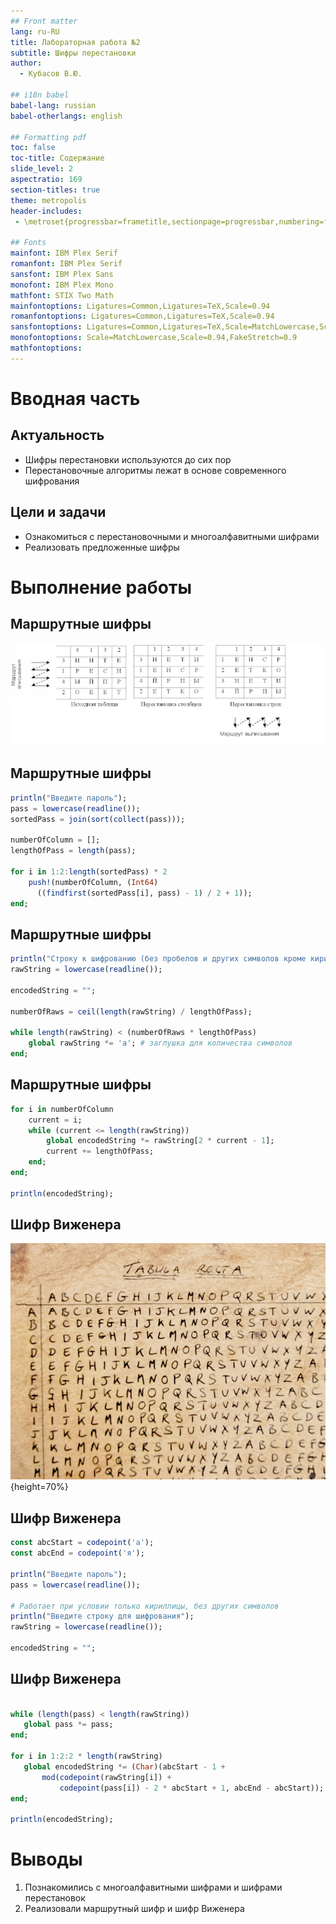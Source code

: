```yaml
---
## Front matter
lang: ru-RU
title: Лабораторная работа №2
subtitle: Шифры перестановки
author:
  - Кубасов В.Ю.

## i18n babel
babel-lang: russian
babel-otherlangs: english

## Formatting pdf
toc: false
toc-title: Содержание
slide_level: 2
aspectratio: 169
section-titles: true
theme: metropolis
header-includes:
 - \metroset{progressbar=frametitle,sectionpage=progressbar,numbering=fraction}

## Fonts
mainfont: IBM Plex Serif
romanfont: IBM Plex Serif
sansfont: IBM Plex Sans
monofont: IBM Plex Mono
mathfont: STIX Two Math
mainfontoptions: Ligatures=Common,Ligatures=TeX,Scale=0.94
romanfontoptions: Ligatures=Common,Ligatures=TeX,Scale=0.94
sansfontoptions: Ligatures=Common,Ligatures=TeX,Scale=MatchLowercase,Scale=0.94
monofontoptions: Scale=MatchLowercase,Scale=0.94,FakeStretch=0.9
mathfontoptions:
---
```


# Вводная часть

## Актуальность

- Шифры перестановки используются до сих пор
- Перестановочные алгоритмы лежат в основе современного шифрования

## Цели и задачи

- Ознакомиться с перестановочными и многоалфавитными шифрами
- Реализовать предложенные шифры

# Выполнение работы

## Маршрутные шифры

![Маршрутный шифр](image/unnamed.png)

## Маршрутные шифры

```julia
println("Введите пароль");
pass = lowercase(readline());
sortedPass = join(sort(collect(pass)));

numberOfColumn = [];
lengthOfPass = length(pass);

for i in 1:2:length(sortedPass) * 2
    push!(numberOfColumn, (Int64)
      ((findfirst(sortedPass[i], pass) - 1) / 2 + 1));
end;
```

## Маршрутные шифры

```julia
println("Строку к шифрованию (без пробелов и других символов кроме кириллицы)");
rawString = lowercase(readline());

encodedString = "";

numberOfRaws = ceil(length(rawString) / lengthOfPass);

while length(rawString) < (numberOfRaws * lengthOfPass)
    global rawString *= 'а'; # заглушка для количества символов
end;
```

## Маршрутные шифры

```julia
for i in numberOfColumn
    current = i;
    while (current <= length(rawString))
        global encodedString *= rawString[2 * current - 1];
        current += lengthOfPass;
    end;
end;

println(encodedString);
```

## Шифр Виженера

 ![Рис. 2 Шифр Виженера](image/8.jpg){height=70%}

## Шифр Виженера

 ```julia
const abcStart = codepoint('а');
const abcEnd = codepoint('я');

println("Введите пароль");
pass = lowercase(readline());

# Работает при условии только кириллицы, без других символов
println("Введите строку для шифрования");
rawString = lowercase(readline());

encodedString = "";
 ```

## Шифр Виженера

 ```julia

while (length(pass) < length(rawString))
    global pass *= pass;
end;

for i in 1:2:2 * length(rawString)
    global encodedString *= (Char)(abcStart - 1 + 
        mod(codepoint(rawString[i]) + 
            codepoint(pass[i]) - 2 * abcStart + 1, abcEnd - abcStart)); 
end;

println(encodedString);
 ```

# Выводы

1. Познакомились с многоалфавитными шифрами и шифрами перестановок
2. Реализовали маршрутный шифр и шифр Виженера

